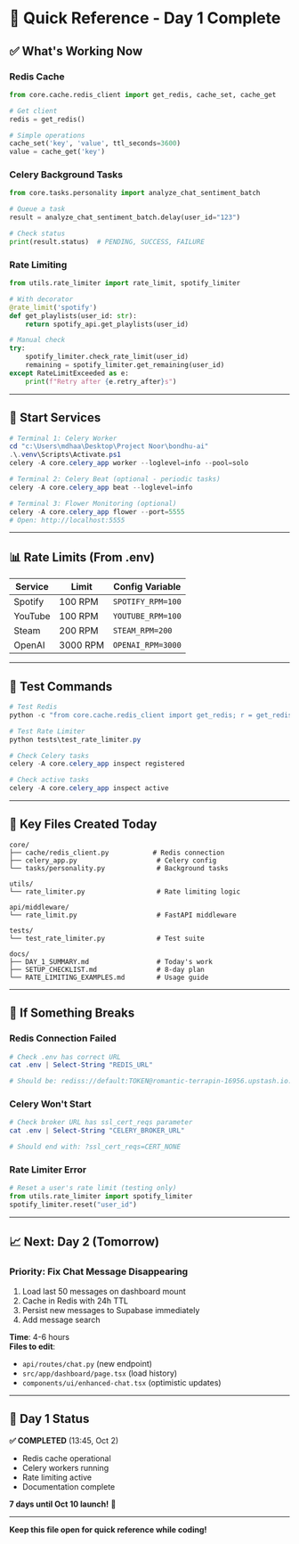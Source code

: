 # 🚀 Quick Reference - Day 1 Complete

## ✅ What's Working Now

### Redis Cache
```python
from core.cache.redis_client import get_redis, cache_set, cache_get

# Get client
redis = get_redis()

# Simple operations
cache_set('key', 'value', ttl_seconds=3600)
value = cache_get('key')
```

### Celery Background Tasks
```python
from core.tasks.personality import analyze_chat_sentiment_batch

# Queue a task
result = analyze_chat_sentiment_batch.delay(user_id="123")

# Check status
print(result.status)  # PENDING, SUCCESS, FAILURE
```

### Rate Limiting
```python
from utils.rate_limiter import rate_limit, spotify_limiter

# With decorator
@rate_limit('spotify')
def get_playlists(user_id: str):
    return spotify_api.get_playlists(user_id)

# Manual check
try:
    spotify_limiter.check_rate_limit(user_id)
    remaining = spotify_limiter.get_remaining(user_id)
except RateLimitExceeded as e:
    print(f"Retry after {e.retry_after}s")
```

---

## 🎯 Start Services

```powershell
# Terminal 1: Celery Worker
cd "c:\Users\mdhaa\Desktop\Project Noor\bondhu-ai"
.\.venv\Scripts\Activate.ps1
celery -A core.celery_app worker --loglevel=info --pool=solo

# Terminal 2: Celery Beat (optional - periodic tasks)
celery -A core.celery_app beat --loglevel=info

# Terminal 3: Flower Monitoring (optional)
celery -A core.celery_app flower --port=5555
# Open: http://localhost:5555
```

---

## 📊 Rate Limits (From .env)

| Service | Limit | Config Variable |
|---------|-------|-----------------|
| Spotify | 100 RPM | `SPOTIFY_RPM=100` |
| YouTube | 100 RPM | `YOUTUBE_RPM=100` |
| Steam | 200 RPM | `STEAM_RPM=200` |
| OpenAI | 3000 RPM | `OPENAI_RPM=3000` |

---

## 🔧 Test Commands

```powershell
# Test Redis
python -c "from core.cache.redis_client import get_redis; r = get_redis(); r.set('test', 'works'); print('✅ Redis:', r.get('test'))"

# Test Rate Limiter
python tests\test_rate_limiter.py

# Check Celery tasks
celery -A core.celery_app inspect registered

# Check active tasks
celery -A core.celery_app inspect active
```

---

## 📁 Key Files Created Today

```
core/
├── cache/redis_client.py           # Redis connection
├── celery_app.py                    # Celery config
└── tasks/personality.py             # Background tasks

utils/
└── rate_limiter.py                  # Rate limiting logic

api/middleware/
└── rate_limit.py                    # FastAPI middleware

tests/
└── test_rate_limiter.py             # Test suite

docs/
├── DAY_1_SUMMARY.md                 # Today's work
├── SETUP_CHECKLIST.md               # 8-day plan
└── RATE_LIMITING_EXAMPLES.md        # Usage guide
```

---

## 🐛 If Something Breaks

### Redis Connection Failed
```powershell
# Check .env has correct URL
cat .env | Select-String "REDIS_URL"

# Should be: rediss://default:TOKEN@romantic-terrapin-16956.upstash.io:6379
```

### Celery Won't Start
```powershell
# Check broker URL has ssl_cert_reqs parameter
cat .env | Select-String "CELERY_BROKER_URL"

# Should end with: ?ssl_cert_reqs=CERT_NONE
```

### Rate Limiter Error
```python
# Reset a user's rate limit (testing only)
from utils.rate_limiter import spotify_limiter
spotify_limiter.reset("user_id")
```

---

## 📈 Next: Day 2 (Tomorrow)

### Priority: Fix Chat Message Disappearing
1. Load last 50 messages on dashboard mount
2. Cache in Redis with 24h TTL
3. Persist new messages to Supabase immediately
4. Add message search

**Time**: 4-6 hours  
**Files to edit**:
- `api/routes/chat.py` (new endpoint)
- `src/app/dashboard/page.tsx` (load history)
- `components/ui/enhanced-chat.tsx` (optimistic updates)

---

## 🎉 Day 1 Status

**✅ COMPLETED** (13:45, Oct 2)
- Redis cache operational
- Celery workers running  
- Rate limiting active
- Documentation complete

**7 days until Oct 10 launch!** 🚀

---

**Keep this file open for quick reference while coding!**
